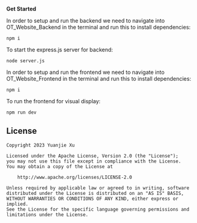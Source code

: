**Get Started**

In order to setup and run the backend we need to navigate into OT_Website_Backend in the terminal and run this to install dependencies:

```npm i```

To start the express.js server for backend:

```node server.js```

In order to setup and run the frontend we need to navigate into OT_Website_Frontend in the terminal and run this to install dependencies:

```npm i```

To run the frontend for visual display:

```npm run dev```

## License

    Copyright 2023 Yuanjie Xu

    Licensed under the Apache License, Version 2.0 (the "License");
    you may not use this file except in compliance with the License.
    You may obtain a copy of the License at

        http://www.apache.org/licenses/LICENSE-2.0

    Unless required by applicable law or agreed to in writing, software
    distributed under the License is distributed on an "AS IS" BASIS,
    WITHOUT WARRANTIES OR CONDITIONS OF ANY KIND, either express or implied.
    See the License for the specific language governing permissions and
    limitations under the License.